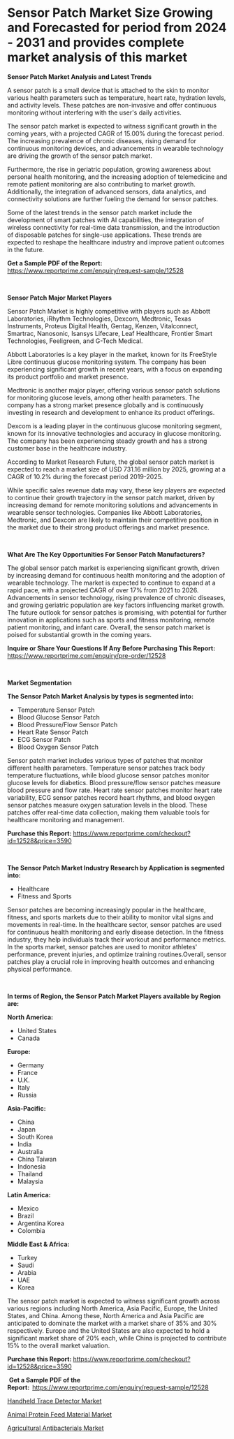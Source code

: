 <p><h1>Sensor Patch Market Size Growing and Forecasted for period from 2024 - 2031 and provides complete market analysis of this market</h1></p><p><strong>Sensor Patch Market Analysis and Latest Trends</strong></p>
<p><p>A sensor patch is a small device that is attached to the skin to monitor various health parameters such as temperature, heart rate, hydration levels, and activity levels. These patches are non-invasive and offer continuous monitoring without interfering with the user's daily activities.</p><p>The sensor patch market is expected to witness significant growth in the coming years, with a projected CAGR of 15.00% during the forecast period. The increasing prevalence of chronic diseases, rising demand for continuous monitoring devices, and advancements in wearable technology are driving the growth of the sensor patch market.</p><p>Furthermore, the rise in geriatric population, growing awareness about personal health monitoring, and the increasing adoption of telemedicine and remote patient monitoring are also contributing to market growth. Additionally, the integration of advanced sensors, data analytics, and connectivity solutions are further fueling the demand for sensor patches.</p><p>Some of the latest trends in the sensor patch market include the development of smart patches with AI capabilities, the integration of wireless connectivity for real-time data transmission, and the introduction of disposable patches for single-use applications. These trends are expected to reshape the healthcare industry and improve patient outcomes in the future.</p></p>
<p><strong>Get a Sample PDF of the Report:&nbsp;</strong> <a href="https://www.reportprime.com/enquiry/request-sample/12528">https://www.reportprime.com/enquiry/request-sample/12528</a></p>
<p>&nbsp;</p>
<p><strong>Sensor Patch Major Market Players</strong></p>
<p><p>Sensor Patch Market is highly competitive with players such as Abbott Laboratories, iRhythm Technologies, Dexcom, Medtronic, Texas Instruments, Proteus Digital Health, Gentag, Kenzen, Vitalconnect, Smartrac, Nanosonic, Isansys Lifecare, Leaf Healthcare, Frontier Smart Technologies, Feeligreen, and G-Tech Medical. </p><p>Abbott Laboratories is a key player in the market, known for its FreeStyle Libre continuous glucose monitoring system. The company has been experiencing significant growth in recent years, with a focus on expanding its product portfolio and market presence.</p><p>Medtronic is another major player, offering various sensor patch solutions for monitoring glucose levels, among other health parameters. The company has a strong market presence globally and is continuously investing in research and development to enhance its product offerings.</p><p>Dexcom is a leading player in the continuous glucose monitoring segment, known for its innovative technologies and accuracy in glucose monitoring. The company has been experiencing steady growth and has a strong customer base in the healthcare industry.</p><p>According to Market Research Future, the global sensor patch market is expected to reach a market size of USD 731.16 million by 2025, growing at a CAGR of 10.2% during the forecast period 2019-2025.</p><p>While specific sales revenue data may vary, these key players are expected to continue their growth trajectory in the sensor patch market, driven by increasing demand for remote monitoring solutions and advancements in wearable sensor technologies. Companies like Abbott Laboratories, Medtronic, and Dexcom are likely to maintain their competitive position in the market due to their strong product offerings and market presence.</p></p>
<p>&nbsp;</p>
<p><strong>What Are The Key Opportunities For Sensor Patch Manufacturers?</strong></p>
<p><p>The global sensor patch market is experiencing significant growth, driven by increasing demand for continuous health monitoring and the adoption of wearable technology. The market is expected to continue to expand at a rapid pace, with a projected CAGR of over 17% from 2021 to 2026. Advancements in sensor technology, rising prevalence of chronic diseases, and growing geriatric population are key factors influencing market growth. The future outlook for sensor patches is promising, with potential for further innovation in applications such as sports and fitness monitoring, remote patient monitoring, and infant care. Overall, the sensor patch market is poised for substantial growth in the coming years.</p></p>
<p><strong>Inquire or Share Your Questions If Any Before Purchasing This Report:</strong> <a href="https://www.reportprime.com/enquiry/pre-order/12528">https://www.reportprime.com/enquiry/pre-order/12528</a></p>
<p>&nbsp;</p>
<p><strong>Market Segmentation</strong></p>
<p><strong>The Sensor Patch Market Analysis by types is segmented into:</strong></p>
<p><ul><li>Temperature Sensor Patch</li><li>Blood Glucose Sensor Patch</li><li>Blood Pressure/Flow Sensor Patch</li><li>Heart Rate Sensor Patch</li><li>ECG Sensor Patch</li><li>Blood Oxygen Sensor Patch</li></ul></p>
<p><p>Sensor patch market includes various types of patches that monitor different health parameters. Temperature sensor patches track body temperature fluctuations, while blood glucose sensor patches monitor glucose levels for diabetics. Blood pressure/flow sensor patches measure blood pressure and flow rate. Heart rate sensor patches monitor heart rate variability, ECG sensor patches record heart rhythms, and blood oxygen sensor patches measure oxygen saturation levels in the blood. These patches offer real-time data collection, making them valuable tools for healthcare monitoring and management.</p></p>
<p><strong>Purchase this Report:&nbsp;</strong><a href="https://www.reportprime.com/checkout?id=12528&price=3590">https://www.reportprime.com/checkout?id=12528&price=3590</a></p>
<p>&nbsp;</p>
<p><strong>The Sensor Patch Market Industry Research by Application is segmented into:</strong></p>
<p><ul><li>Healthcare</li><li>Fitness and Sports</li></ul></p>
<p><p>Sensor patches are becoming increasingly popular in the healthcare, fitness, and sports markets due to their ability to monitor vital signs and movements in real-time. In the healthcare sector, sensor patches are used for continuous health monitoring and early disease detection. In the fitness industry, they help individuals track their workout and performance metrics. In the sports market, sensor patches are used to monitor athletes' performance, prevent injuries, and optimize training routines.Overall, sensor patches play a crucial role in improving health outcomes and enhancing physical performance.</p></p>
<p>&nbsp;</p>
<p><strong>In terms of Region, the Sensor Patch Market Players available by Region are:</strong></p>
<p>
    <p> <strong> North America: </strong>
        <ul>
            <li>United States</li>
            <li>Canada</li>
        </ul>
        </p> 
    <p> <strong> Europe: </strong>
        <ul>
            <li>Germany</li>
            <li>France</li>
            <li>U.K.</li>
            <li>Italy</li>
            <li>Russia</li>
        </ul>
        </p> 
    <p> <strong> Asia-Pacific: </strong>
        <ul>
            <li>China</li>
            <li>Japan</li>
            <li>South Korea</li>
            <li>India</li>
            <li>Australia</li>
            <li>China Taiwan</li>
            <li>Indonesia</li>
            <li>Thailand</li>
            <li>Malaysia</li>
        </ul>
        </p> 
    <p> <strong> Latin America: </strong>
        <ul>
            <li>Mexico</li>
            <li>Brazil</li>
            <li>Argentina Korea</li>
            <li>Colombia</li>
        </ul>
        </p> 
    <p> <strong> Middle East & Africa: </strong>
        <ul>
            <li>Turkey</li>
            <li>Saudi</li>
            <li>Arabia</li>
            <li>UAE</li>
            <li>Korea</li>
        </ul>
    </p>
    </p>
<p><p>The sensor patch market is expected to witness significant growth across various regions including North America, Asia Pacific, Europe, the United States, and China. Among these, North America and Asia Pacific are anticipated to dominate the market with a market share of 35% and 30% respectively. Europe and the United States are also expected to hold a significant market share of 20% each, while China is projected to contribute 15% to the overall market valuation.</p></p>
<p><strong>Purchase this Report: </strong><a href="https://www.reportprime.com/checkout?id=12528&price=3590">https://www.reportprime.com/checkout?id=12528&price=3590</a></p>
<p>&nbsp;<strong>Get a Sample PDF of the Report:&nbsp;&nbsp;</strong><a href="https://www.reportprime.com/enquiry/request-sample/12528">https://www.reportprime.com/enquiry/request-sample/12528</a></p>
<p><strong></strong></p>
<p><p><a href="https://view.publitas.com/reportprime-1/handheld-trace-detector-market-size-market-trends-and-growth-outlook-forecasted-for-period-from-2024-to-2031/">Handheld Trace Detector Market</a></p><p><a href="https://issuu.com/reportprime-2/docs/animal-protein-feed-material-market-size-2030.pptx">Animal Protein Feed Material Market</a></p><p><a href="https://issuu.com/reportprime-2/docs/agricultural-antibacterials-market-size-2030.pptx">Agricultural Antibacterials Market</a></p></p>